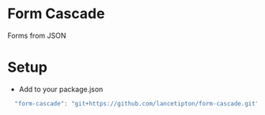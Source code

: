 # Form Cascade
Forms from JSON


# Setup
  * Add to your package.json
```js
  "form-cascade": "git+https://github.com/lancetipton/form-cascade.git"
```
